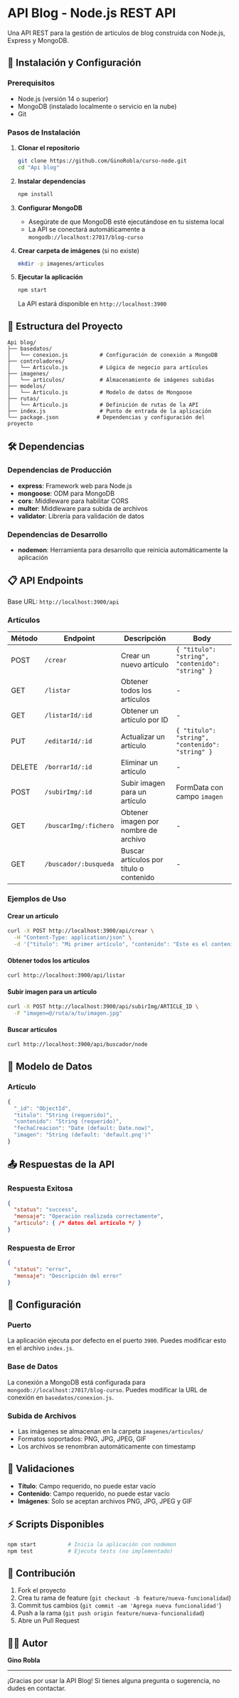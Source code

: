 # API Blog - Node.js REST API

Una API REST para la gestión de artículos de blog construida con Node.js, Express y MongoDB.

## 🚀 Instalación y Configuración

### Prerequisitos

- Node.js (versión 14 o superior)
- MongoDB (instalado localmente o servicio en la nube)
- Git

### Pasos de Instalación

1. **Clonar el repositorio**
   ```bash
   git clone https://github.com/GinoRobla/curso-node.git
   cd "Api blog"
   ```

2. **Instalar dependencias**
   ```bash
   npm install
   ```

3. **Configurar MongoDB**
   - Asegúrate de que MongoDB esté ejecutándose en tu sistema local
   - La API se conectará automáticamente a `mongodb://localhost:27017/blog-curso`

4. **Crear carpeta de imágenes** (si no existe)
   ```bash
   mkdir -p imagenes/articulos
   ```

5. **Ejecutar la aplicación**
   ```bash
   npm start
   ```

   La API estará disponible en `http://localhost:3900`

## 📁 Estructura del Proyecto

```
Api blog/
├── basedatos/
│   └── conexion.js          # Configuración de conexión a MongoDB
├── controladores/
│   └── Articulo.js          # Lógica de negocio para artículos
├── imagenes/
│   └── articulos/           # Almacenamiento de imágenes subidas
├── modelos/
│   └── Articulo.js          # Modelo de datos de Mongoose
├── rutas/
│   └── Articulo.js          # Definición de rutas de la API
├── index.js                 # Punto de entrada de la aplicación
└── package.json            # Dependencias y configuración del proyecto
```

## 🛠 Dependencias

### Dependencias de Producción
- **express**: Framework web para Node.js
- **mongoose**: ODM para MongoDB
- **cors**: Middleware para habilitar CORS
- **multer**: Middleware para subida de archivos
- **validator**: Librería para validación de datos

### Dependencias de Desarrollo
- **nodemon**: Herramienta para desarrollo que reinicia automáticamente la aplicación

## 📋 API Endpoints

Base URL: `http://localhost:3900/api`

### Artículos

| Método | Endpoint | Descripción | Body |
|--------|----------|-------------|------|
| POST | `/crear` | Crear un nuevo artículo | `{ "titulo": "string", "contenido": "string" }` |
| GET | `/listar` | Obtener todos los artículos | - |
| GET | `/listarId/:id` | Obtener un artículo por ID | - |
| PUT | `/editarId/:id` | Actualizar un artículo | `{ "titulo": "string", "contenido": "string" }` |
| DELETE | `/borrarId/:id` | Eliminar un artículo | - |
| POST | `/subirImg/:id` | Subir imagen para un artículo | FormData con campo `imagen` |
| GET | `/buscarImg/:fichero` | Obtener imagen por nombre de archivo | - |
| GET | `/buscador/:busqueda` | Buscar artículos por título o contenido | - |

### Ejemplos de Uso

#### Crear un artículo
```bash
curl -X POST http://localhost:3900/api/crear \
  -H "Content-Type: application/json" \
  -d '{"titulo": "Mi primer artículo", "contenido": "Este es el contenido del artículo"}'
```

#### Obtener todos los artículos
```bash
curl http://localhost:3900/api/listar
```

#### Subir imagen para un artículo
```bash
curl -X POST http://localhost:3900/api/subirImg/ARTICLE_ID \
  -F "imagen=@/ruta/a/tu/imagen.jpg"
```

#### Buscar artículos
```bash
curl http://localhost:3900/api/buscador/node
```

## 📝 Modelo de Datos

### Artículo
```javascript
{
  "_id": "ObjectId",
  "titulo": "String (requerido)",
  "contenido": "String (requerido)", 
  "fechaCreacion": "Date (default: Date.now)",
  "imagen": "String (default: 'default.png')"
}
```

## 📤 Respuestas de la API

### Respuesta Exitosa
```json
{
  "status": "success",
  "mensaje": "Operación realizada correctamente",
  "articulo": { /* datos del artículo */ }
}
```

### Respuesta de Error
```json
{
  "status": "error",
  "mensaje": "Descripción del error"
}
```

## 🔧 Configuración

### Puerto
La aplicación ejecuta por defecto en el puerto `3900`. Puedes modificar esto en el archivo `index.js`.

### Base de Datos
La conexión a MongoDB está configurada para `mongodb://localhost:27017/blog-curso`. Puedes modificar la URL de conexión en `basedatos/conexion.js`.

### Subida de Archivos
- Las imágenes se almacenan en la carpeta `imagenes/articulos/`
- Formatos soportados: PNG, JPG, JPEG, GIF
- Los archivos se renombran automáticamente con timestamp

## 🚫 Validaciones

- **Título**: Campo requerido, no puede estar vacío
- **Contenido**: Campo requerido, no puede estar vacío
- **Imágenes**: Solo se aceptan archivos PNG, JPG, JPEG y GIF

## ⚡ Scripts Disponibles

```bash
npm start          # Inicia la aplicación con nodemon
npm test           # Ejecuta tests (no implementado)
```

## 🤝 Contribución

1. Fork el proyecto
2. Crea tu rama de feature (`git checkout -b feature/nueva-funcionalidad`)
3. Commit tus cambios (`git commit -am 'Agrega nueva funcionalidad'`)
4. Push a la rama (`git push origin feature/nueva-funcionalidad`)
5. Abre un Pull Request

## 👨‍💻 Autor

**Gino Robla**

---

¡Gracias por usar la API Blog! Si tienes alguna pregunta o sugerencia, no dudes en contactar.